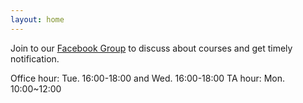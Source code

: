 ```yaml
---
layout: home
---
```

Join to our [Facebook Group](https://www.facebook.com/groups/403400284482771) to discuss about courses and get timely notification.

Office hour:  Tue. 16:00-18:00 and Wed. 16:00-18:00
TA hour: Mon. 10:00~12:00
